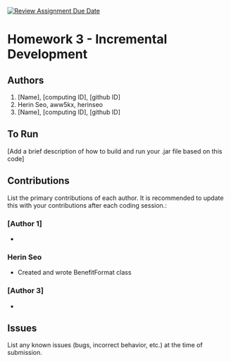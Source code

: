 [![Review Assignment Due Date](https://classroom.github.com/assets/deadline-readme-button-24ddc0f5d75046c5622901739e7c5dd533143b0c8e959d652212380cedb1ea36.svg)](https://classroom.github.com/a/ma-cxrlC)
# Homework 3 - Incremental Development

## Authors
1) [Name], [computing ID], [github ID]
2) Herin Seo, aww5kx, herinseo
3) [Name], [computing ID], [github ID]

## To Run

[Add a brief description of how to build and run your .jar file based on this code]

## Contributions

List the primary contributions of each author. It is recommended to update this with your contributions after each coding session.:

### [Author 1]

* 

### Herin Seo

* Created and wrote BenefitFormat class

### [Author 3]

* 

## Issues

List any known issues (bugs, incorrect behavior, etc.) at the time of submission.